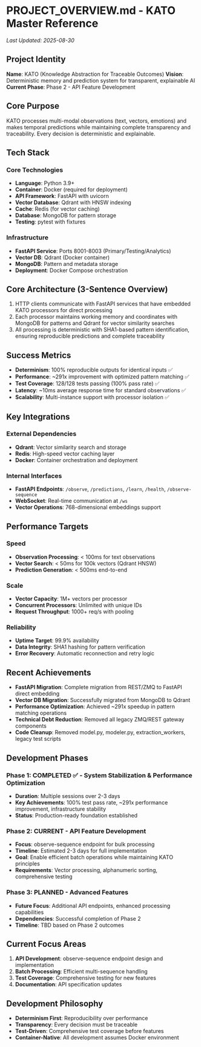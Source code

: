 # PROJECT_OVERVIEW.md - KATO Master Reference
*Last Updated: 2025-08-30*

## Project Identity
**Name**: KATO (Knowledge Abstraction for Traceable Outcomes)
**Vision**: Deterministic memory and prediction system for transparent, explainable AI
**Current Phase**: Phase 2 - API Feature Development

## Core Purpose
KATO processes multi-modal observations (text, vectors, emotions) and makes temporal predictions while maintaining complete transparency and traceability. Every decision is deterministic and explainable.

## Tech Stack
### Core Technologies
- **Language**: Python 3.9+
- **Container**: Docker (required for deployment)
- **API Framework**: FastAPI with uvicorn
- **Vector Database**: Qdrant with HNSW indexing
- **Cache**: Redis (for vector caching)
- **Database**: MongoDB for pattern storage
- **Testing**: pytest with fixtures

### Infrastructure
- **FastAPI Service**: Ports 8001-8003 (Primary/Testing/Analytics)
- **Vector DB**: Qdrant (Docker container)
- **MongoDB**: Pattern and metadata storage
- **Deployment**: Docker Compose orchestration

## Core Architecture (3-Sentence Overview)
1. HTTP clients communicate with FastAPI services that have embedded KATO processors for direct processing
2. Each processor maintains working memory and coordinates with MongoDB for patterns and Qdrant for vector similarity searches
3. All processing is deterministic with SHA1-based pattern identification, ensuring reproducible predictions and complete traceability

## Success Metrics
- **Determinism**: 100% reproducible outputs for identical inputs ✅
- **Performance**: ~291x improvement with optimized pattern matching ✅
- **Test Coverage**: 128/128 tests passing (100% pass rate) ✅
- **Latency**: ~10ms average response time for standard observations ✅
- **Scalability**: Multi-instance support with processor isolation ✅

## Key Integrations
### External Dependencies
- **Qdrant**: Vector similarity search and storage
- **Redis**: High-speed vector caching layer
- **Docker**: Container orchestration and deployment

### Internal Interfaces
- **FastAPI Endpoints**: `/observe`, `/predictions`, `/learn`, `/health`, `/observe-sequence`
- **WebSocket**: Real-time communication at `/ws`
- **Vector Operations**: 768-dimensional embeddings support

## Performance Targets
### Speed
- **Observation Processing**: < 100ms for text observations
- **Vector Search**: < 50ms for 100k vectors (Qdrant HNSW)
- **Prediction Generation**: < 500ms end-to-end

### Scale
- **Vector Capacity**: 1M+ vectors per processor
- **Concurrent Processors**: Unlimited with unique IDs
- **Request Throughput**: 1000+ req/s with pooling

### Reliability
- **Uptime Target**: 99.9% availability
- **Data Integrity**: SHA1 hashing for pattern verification
- **Error Recovery**: Automatic reconnection and retry logic

## Recent Achievements
- **FastAPI Migration**: Complete migration from REST/ZMQ to FastAPI direct embedding
- **Vector DB Migration**: Successfully migrated from MongoDB to Qdrant
- **Performance Optimization**: Achieved ~291x speedup in pattern matching operations
- **Technical Debt Reduction**: Removed all legacy ZMQ/REST gateway components
- **Code Cleanup**: Removed model.py, modeler.py, extraction_workers, legacy test scripts

## Development Phases

### Phase 1: COMPLETED ✅ - System Stabilization & Performance Optimization
- **Duration**: Multiple sessions over 2-3 days
- **Key Achievements**: 100% test pass rate, ~291x performance improvement, infrastructure stability
- **Status**: Production-ready foundation established

### Phase 2: CURRENT - API Feature Development  
- **Focus**: observe-sequence endpoint for bulk processing
- **Timeline**: Estimated 2-3 days for full implementation
- **Goal**: Enable efficient batch operations while maintaining KATO principles
- **Requirements**: Vector processing, alphanumeric sorting, comprehensive testing

### Phase 3: PLANNED - Advanced Features
- **Future Focus**: Additional API endpoints, enhanced processing capabilities
- **Dependencies**: Successful completion of Phase 2
- **Timeline**: TBD based on Phase 2 outcomes

## Current Focus Areas
1. **API Development**: observe-sequence endpoint design and implementation
2. **Batch Processing**: Efficient multi-sequence handling
3. **Test Coverage**: Comprehensive testing for new features
4. **Documentation**: API specification updates

## Development Philosophy
- **Determinism First**: Reproducibility over performance
- **Transparency**: Every decision must be traceable
- **Test-Driven**: Comprehensive test coverage before features
- **Container-Native**: All development assumes Docker environment